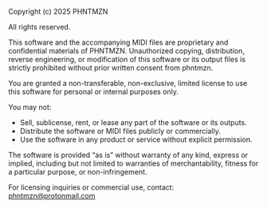 Copyright (c) 2025 PHNTMZN

All rights reserved.

This software and the accompanying MIDI files are proprietary and confidential
materials of PHNTMZN. Unauthorized copying, distribution, reverse engineering,
or modification of this software or its output files is strictly prohibited
without prior written consent from phntmzn.

You are granted a non-transferable, non-exclusive, limited license to use this
software for personal or internal purposes only.

You may not:
- Sell, sublicense, rent, or lease any part of the software or its outputs.
- Distribute the software or MIDI files publicly or commercially.
- Use the software in any product or service without explicit permission.

The software is provided “as is” without warranty of any kind, express or implied,
including but not limited to warranties of merchantability, fitness for a particular
purpose, or non-infringement.

For licensing inquiries or commercial use, contact: phntmzn@protonmail.com
